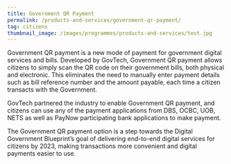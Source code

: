 ```yaml
---
title: Government QR Payment
permalink: /products-and-services/government-qr-payment/
tag: citizens
thumbnail_image: /images/programmes/products-and-services/test.jpg
---
```


Government QR payment is a new mode of payment for government digital services and bills. Developed by GovTech, Government QR payment allows citizens to simply scan the QR code on their government bills, both physical and electronic. This eliminates the need to manually enter payment details such as bill reference number and the amount payable, each time a citizen transacts with the Government.

GovTech partnered the industry to enable Government QR payment, and citizens can use any of the payment applications from DBS, OCBC, UOB, NETS as well as PayNow participating bank applications to make payment.

The Government QR payment option is a step towards the Digital Government Blueprint’s goal of delivering end-to-end digital services for citizens by 2023, making transactions more convenient and digital payments easier to use.
